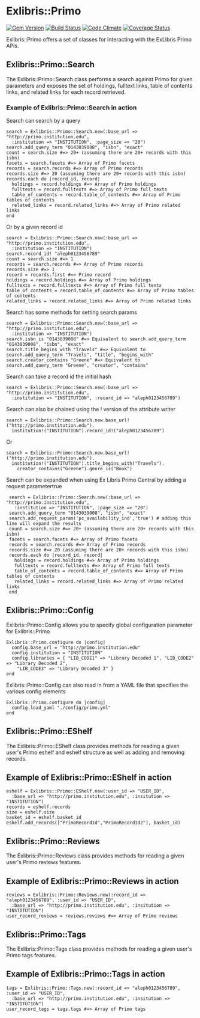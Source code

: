 # Exlibris::Primo
[![Gem Version](https://badge.fury.io/rb/exlibris-primo.png)](http://badge.fury.io/rb/exlibris-primo)
[![Build Status](https://api.travis-ci.org/NYULibraries/exlibris-primo.png?branch=master)](https://travis-ci.org/NYULibraries/exlibris-primo)
[![Code Climate](https://codeclimate.com/github/NYULibraries/exlibris-primo.png)](https://codeclimate.com/github/NYULibraries/exlibris-primo)
[![Coverage Status](https://coveralls.io/repos/github/NYULibraries/exlibris-primo/badge.svg?branch=master)](https://coveralls.io/github/NYULibraries/exlibris-primo?branch=master)

Exlibris::Primo offers a set of classes for interacting with the ExLibris Primo APIs.

## Exlibris::Primo::Search
The Exlibris::Primo::Search class performs a search against Primo for given parameters
and exposes the set of holdings, fulltext links, table of contents links, and related links for each record retrieved.

### Example of Exlibris::Primo::Search in action
Search can search by a query

    search = Exlibris::Primo::Search.new(:base_url => "http://primo.institution.edu",
      :institution => "INSTITUTION", :page_size => "20")
    search.add_query_term "0143039008", "isbn", "exact"
    count = search.size #=> 20+ (assuming there are 20+ records with this isbn)
    facets = search.facets #=> Array of Primo facets
    records = search.records #=> Array of Primo records
    records.size #=> 20 (assuming there are 20+ records with this isbn)
    records.each do |record_id, record|
      holdings = record.holdings #=> Array of Primo holdings
      fulltexts = record.fulltexts #=> Array of Primo full texts
      table_of_contents = record.table_of_contents #=> Array of Primo tables of contents
      related_links = record.related_links #=> Array of Primo related links
    end

Or by a given record id

    search = Exlibris::Primo::Search.new(:base_url => "http://primo.institution.edu",
      :institution => "INSTITUTION")
    search.record_id! "aleph0123456789"
    count = search.size #=> 1
    records = search.records #=> Array of Primo records
    records.size #=> 1
    record = records.first #=> Primo record
    holdings = record.holdings #=> Array of Primo holdings
    fulltexts = record.fulltexts #=> Array of Primo full texts
    table_of_contents = record.table_of_contents #=> Array of Primo tables of contents
    related_links = record.related_links #=> Array of Primo related links

Search has some methods for setting search params

    search = Exlibris::Primo::Search.new(:base_url => "http://primo.institution.edu",
      :institution => "INSTITUTION")
    search.isbn_is "0143039008" #=> Equivalent to search.add_query_term "0143039008", "isbn", "exact"
    search.title_begins_with "Travels" #=> Equivalent to search.add_query_term "Travels", "title", "begins_with"
    search.creator_contains "Greene" #=> Equivalent to search.add_query_term "Greene", "creator", "contains"

Search can take a record id the initial hash

    search = Exlibris::Primo::Search.new(:base_url => "http://primo.institution.edu",
      :institution => "INSTITUTION", :record_id => "aleph0123456789")

Search can also be chained using the ! version of the attribute writer

    search = Exlibris::Primo::Search.new.base_url!("http://primo.institution.edu").
      institution!("INSTITUTION").record_id!("aleph0123456789")

Or

    search = Exlibris::Primo::Search.new.base_url!("http://primo.institution.edu").
      institution!("INSTITUTION").title_begins_with("Travels").
        creator_contains("Greene").genre_is("Book")

Search can be expanded when using Ex Libris Primo Central by adding a request parametertrue

     search = Exlibris::Primo::Search.new(:base_url => "http://primo.institution.edu",
       :institution => "INSTITUTION", :page_size => "20")
     search.add_query_term "0143039008", "isbn", "exact"
     search.add_request_param('pc_availability_ind','true') # adding this line will expand the results
     count = search.size #=> 20+ (assuming there are 20+ records with this isbn)
     facets = search.facets #=> Array of Primo facets
     records = search.records #=> Array of Primo records
     records.size #=> 20 (assuming there are 20+ records with this isbn)
     records.each do |record_id, record|
       holdings = record.holdings #=> Array of Primo holdings
       fulltexts = record.fulltexts #=> Array of Primo full texts
       table_of_contents = record.table_of_contents #=> Array of Primo tables of contents
       related_links = record.related_links #=> Array of Primo related links
     end



## Exlibris::Primo::Config
Exlibris::Primo::Config allows you to specify global configuration parameter for Exlibris::Primo

    Exlibris::Primo.configure do |config|
      config.base_url = "http://primo.institution.edu"
      config.institution = "INSTITUTION"
      config.libraries = { "LIB_CODE1" => "Library Decoded 1", "LIB_CODE2" => "Library Decoded 2",
        "LIB_CODE3" => "Library Decoded 3" }
    end

Exlibris::Primo::Config can also read in from a YAML file that specifies the various config elements

    Exlibris::Primo.configure do |config|
      config.load_yaml "./config/primo.yml"
    end

## Exlibris::Primo::EShelf
The Exlibris::Primo::EShelf class provides methods for reading a given user's Primo eshelf
and eshelf structure as well as adding and removing records.

## Example of Exlibris::Primo::EShelf in action
    eshelf = Exlibris::Primo::EShelf.new(:user_id => "USER_ID",
      :base_url => "http://primo.institution.edu", :insitution => "INSTITUTION")
    records = eshelf.records
    size = eshelf.size
    basket_id = eshelf.basket_id
    eshelf.add_records(["PrimoRecordId","PrimoRecordId2"], basket_id)

## Exlibris::Primo::Reviews
The Exlibris::Primo::Reviews class provides methods for reading a given user's Primo reviews
features.

## Example of Exlibris::Primo::Reviews in action
    reviews = Exlibris::Primo::Reviews.new(:record_id => "aleph0123456789", :user_id => "USER_ID",
      :base_url => "http://primo.institution.edu", :insitution => "INSTITUTION")
    user_record_reviews = reviews.reviews #=> Array of Primo reviews

## Exlibris::Primo::Tags
The Exlibris::Primo::Tags class provides methods for reading a given user's Primo tags
features.

## Example of Exlibris::Primo::Tags in action
    tags = Exlibris::Primo::Tags.new(:record_id => "aleph0123456789", :user_id => "USER_ID",
      :base_url => "http://primo.institution.edu", :insitution => "INSTITUTION")
    user_record_tags = tags.tags #=> Array of Primo tags
